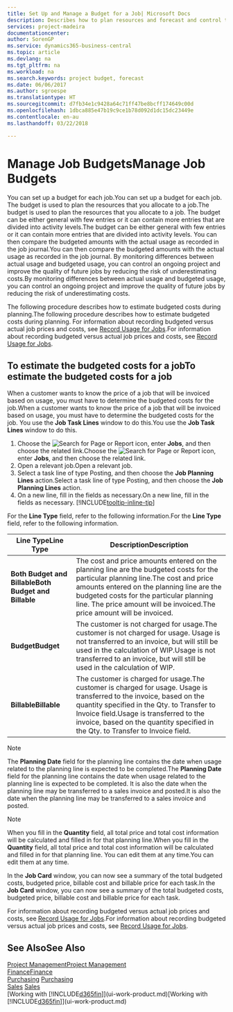 ```yaml
---
title: Set Up and Manage a Budget for a Job| Microsoft Docs
description: Describes how to plan resources and forecast and control the costs of a project by setting up a budget for each job.
services: project-madeira
documentationcenter: 
author: SorenGP
ms.service: dynamics365-business-central
ms.topic: article
ms.devlang: na
ms.tgt_pltfrm: na
ms.workload: na
ms.search.keywords: project budget, forecast
ms.date: 06/06/2017
ms.author: sgroespe
ms.translationtype: HT
ms.sourcegitcommit: d7fb34e1c9428a64c71ff47be8bcff174649c00d
ms.openlocfilehash: 1dbca885e47b19c9ce1b78d092d1dc15dc23449e
ms.contentlocale: en-au
ms.lasthandoff: 03/22/2018

---
```

# <a name="manage-job-budgets"></a><span data-ttu-id="150c7-103">Manage Job Budgets</span><span class="sxs-lookup"><span data-stu-id="150c7-103">Manage Job Budgets</span></span>
<span data-ttu-id="150c7-104">You can set up a budget for each job.</span><span class="sxs-lookup"><span data-stu-id="150c7-104">You can set up a budget for each job.</span></span> <span data-ttu-id="150c7-105">The budget is used to plan the resources that you allocate to a job.</span><span class="sxs-lookup"><span data-stu-id="150c7-105">The budget is used to plan the resources that you allocate to a job.</span></span> <span data-ttu-id="150c7-106">The budget can be either general with few entries or it can contain more entries that are divided into activity levels.</span><span class="sxs-lookup"><span data-stu-id="150c7-106">The budget can be either general with few entries or it can contain more entries that are divided into activity levels.</span></span> <span data-ttu-id="150c7-107">You can then compare the budgeted amounts with the actual usage as recorded in the job journal.</span><span class="sxs-lookup"><span data-stu-id="150c7-107">You can then compare the budgeted amounts with the actual usage as recorded in the job journal.</span></span> <span data-ttu-id="150c7-108">By monitoring differences between actual usage and budgeted usage, you can control an ongoing project and improve the quality of future jobs by reducing the risk of underestimating costs.</span><span class="sxs-lookup"><span data-stu-id="150c7-108">By monitoring differences between actual usage and budgeted usage, you can control an ongoing project and improve the quality of future jobs by reducing the risk of underestimating costs.</span></span>

<span data-ttu-id="150c7-109">The following procedure describes how to estimate budgeted costs during planning.</span><span class="sxs-lookup"><span data-stu-id="150c7-109">The following procedure describes how to estimate budgeted costs during planning.</span></span> <span data-ttu-id="150c7-110">For information about recording budgeted versus actual job prices and costs, see [Record Usage for Jobs](projects-how-record-job-usage.md).</span><span class="sxs-lookup"><span data-stu-id="150c7-110">For information about recording budgeted versus actual job prices and costs, see [Record Usage for Jobs](projects-how-record-job-usage.md).</span></span>  

## <a name="JobBudgetCosts"></a> <span data-ttu-id="150c7-111">To estimate the budgeted costs for a job</span><span class="sxs-lookup"><span data-stu-id="150c7-111">To estimate the budgeted costs for a job</span></span>
<span data-ttu-id="150c7-112">When a customer wants to know the price of a job that will be invoiced based on usage, you must have to determine the budgeted costs for the job.</span><span class="sxs-lookup"><span data-stu-id="150c7-112">When a customer wants to know the price of a job that will be invoiced based on usage, you must have to determine the budgeted costs for the job.</span></span> <span data-ttu-id="150c7-113">You use the **Job Task Lines** window to do this.</span><span class="sxs-lookup"><span data-stu-id="150c7-113">You use the **Job Task Lines** window to do this.</span></span>

1. <span data-ttu-id="150c7-114">Choose the ![Search for Page or Report](media/ui-search/search_small.png "Search for Page or Report icon") icon, enter **Jobs**, and then choose the related link.</span><span class="sxs-lookup"><span data-stu-id="150c7-114">Choose the ![Search for Page or Report](media/ui-search/search_small.png "Search for Page or Report icon") icon, enter **Jobs**, and then choose the related link.</span></span>  
2. <span data-ttu-id="150c7-115">Open a relevant job.</span><span class="sxs-lookup"><span data-stu-id="150c7-115">Open a relevant job.</span></span>
3. <span data-ttu-id="150c7-116">Select a task line of type Posting, and then choose the **Job Planning Lines** action.</span><span class="sxs-lookup"><span data-stu-id="150c7-116">Select a task line of type Posting, and then choose the **Job Planning Lines** action.</span></span>
4. <span data-ttu-id="150c7-117">On a new line, fill in the fields as necessary.</span><span class="sxs-lookup"><span data-stu-id="150c7-117">On a new line, fill in the fields as necessary.</span></span> [!INCLUDE[tooltip-inline-tip](includes/tooltip-inline-tip_md.md)]   

<span data-ttu-id="150c7-118">For the **Line Type** field, refer to the following information.</span><span class="sxs-lookup"><span data-stu-id="150c7-118">For the **Line Type** field, refer to the following information.</span></span>  

| <span data-ttu-id="150c7-119">Line Type</span><span class="sxs-lookup"><span data-stu-id="150c7-119">Line Type</span></span> | <span data-ttu-id="150c7-120">Description</span><span class="sxs-lookup"><span data-stu-id="150c7-120">Description</span></span> |
| --- | --- |
| <span data-ttu-id="150c7-121">**Both Budget and Billable**</span><span class="sxs-lookup"><span data-stu-id="150c7-121">**Both Budget and Billable**</span></span> |<span data-ttu-id="150c7-122">The cost and price amounts entered on the planning line are the budgeted costs for the particular planning line.</span><span class="sxs-lookup"><span data-stu-id="150c7-122">The cost and price amounts entered on the planning line are the budgeted costs for the particular planning line.</span></span> <span data-ttu-id="150c7-123">The price amount will be invoiced.</span><span class="sxs-lookup"><span data-stu-id="150c7-123">The price amount will be invoiced.</span></span> |
| <span data-ttu-id="150c7-124">**Budget**</span><span class="sxs-lookup"><span data-stu-id="150c7-124">**Budget**</span></span> |<span data-ttu-id="150c7-125">The customer is not charged for usage.</span><span class="sxs-lookup"><span data-stu-id="150c7-125">The customer is not charged for usage.</span></span> <span data-ttu-id="150c7-126">Usage is not transferred to an invoice, but will still be used in the calculation of WIP.</span><span class="sxs-lookup"><span data-stu-id="150c7-126">Usage is not transferred to an invoice, but will still be used in the calculation of WIP.</span></span> |
| <span data-ttu-id="150c7-127">**Billable**</span><span class="sxs-lookup"><span data-stu-id="150c7-127">**Billable**</span></span> |<span data-ttu-id="150c7-128">The customer is charged for usage.</span><span class="sxs-lookup"><span data-stu-id="150c7-128">The customer is charged for usage.</span></span> <span data-ttu-id="150c7-129">Usage is transferred to the invoice, based on the quantity specified in the Qty. to Transfer to Invoice field.</span><span class="sxs-lookup"><span data-stu-id="150c7-129">Usage is transferred to the invoice, based on the quantity specified in the Qty. to Transfer to Invoice field.</span></span> |

> [!NOTE]  
>   <span data-ttu-id="150c7-130">The **Planning Date** field for the planning line contains the date when usage related to the planning line is expected to be completed.</span><span class="sxs-lookup"><span data-stu-id="150c7-130">The **Planning Date** field for the planning line contains the date when usage related to the planning line is expected to be completed.</span></span> <span data-ttu-id="150c7-131">It is also the date when the planning line may be transferred to a sales invoice and posted.</span><span class="sxs-lookup"><span data-stu-id="150c7-131">It is also the date when the planning line may be transferred to a sales invoice and posted.</span></span>  

> [!NOTE]  
>   <span data-ttu-id="150c7-132">When you fill in the **Quantity** field, all total price and total cost information will be calculated and filled in for that planning line.</span><span class="sxs-lookup"><span data-stu-id="150c7-132">When you fill in the **Quantity** field, all total price and total cost information will be calculated and filled in for that planning line.</span></span> <span data-ttu-id="150c7-133">You can edit them at any time.</span><span class="sxs-lookup"><span data-stu-id="150c7-133">You can edit them at any time.</span></span>

<span data-ttu-id="150c7-134">In the **Job Card** window, you can now see a summary of the total budgeted costs, budgeted price, billable cost and billable price for each task.</span><span class="sxs-lookup"><span data-stu-id="150c7-134">In the **Job Card** window, you can now see a summary of the total budgeted costs, budgeted price, billable cost and billable price for each task.</span></span>

<span data-ttu-id="150c7-135">For information about recording budgeted versus actual job prices and costs, see [Record Usage for Jobs](projects-how-record-job-usage.md).</span><span class="sxs-lookup"><span data-stu-id="150c7-135">For information about recording budgeted versus actual job prices and costs, see [Record Usage for Jobs](projects-how-record-job-usage.md).</span></span>

## <a name="see-also"></a><span data-ttu-id="150c7-136">See Also</span><span class="sxs-lookup"><span data-stu-id="150c7-136">See Also</span></span>
[<span data-ttu-id="150c7-137">Project Management</span><span class="sxs-lookup"><span data-stu-id="150c7-137">Project Management</span></span>](projects-manage-projects.md)  
[<span data-ttu-id="150c7-138">Finance</span><span class="sxs-lookup"><span data-stu-id="150c7-138">Finance</span></span>](finance.md)  
<span data-ttu-id="150c7-139">[Purchasing](purchasing-manage-purchasing.md)       </span><span class="sxs-lookup"><span data-stu-id="150c7-139">[Purchasing](purchasing-manage-purchasing.md)       </span></span>  
<span data-ttu-id="150c7-140">[Sales](sales-manage-sales.md)    </span><span class="sxs-lookup"><span data-stu-id="150c7-140">[Sales](sales-manage-sales.md)    </span></span>  
<span data-ttu-id="150c7-141">[Working with [!INCLUDE[d365fin](includes/d365fin_md.md)]](ui-work-product.md)</span><span class="sxs-lookup"><span data-stu-id="150c7-141">[Working with [!INCLUDE[d365fin](includes/d365fin_md.md)]](ui-work-product.md)</span></span>  

